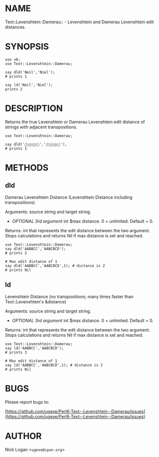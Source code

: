 # NAME

Text::Levenshtein::Damerau:: - Levenshtein and Damerau Levenshtein edit distances.

# SYNOPSIS

    use v6;
    use Text::Levenshtein::Damerau;

    say dld('Neil','Niel');
    # prints 1

    say ld('Neil','Niel');
    prints 2

# DESCRIPTION

Returns the true Levenshtein or Damerau Levenshtein edit distance of strings with adjacent transpositions. 

    use Text::Levenshtein::Damerau;

    say dld('ⓕⓞⓤⓡ','ⓕⓤⓞⓡ'), 
    # prints 1

# METHODS

## dld

Damerau Levenshtein Distance (Levenshtein Distance including transpositions)

Arguments: source string and target string.

- _OPTIONAL 3rd argument_ int $max distance. 0 = unlimited. Default = 0.

Returns: int that represents the edit distance between the two argument. Stops calculations and returns Nil if max distance is set and reached.


    use Text::Levenshtein::Damerau;
    say dld('AABBCC','AABCBCD');
    # prints 2

    # Max edit distance of 1
    say dld('AABBCC','AABCBCD',1); # distance is 2
    # prints Nil

## ld

Levenshtein Distance (no transpositions; many times faster than Text::Levenshtein's &distance)

Arguments: source string and target string.

- _OPTIONAL 3rd argument_ int $max distance. 0 = unlimited. Default = 0.

Returns: int that represents the edit distance between the two argument. Stops calculations and returns Nil if max distance is set and reached.

    use Text::Levenshtein::Damerau;
    say ld('AABBCC','AABCBCD');
    # prints 3

    # Max edit distance of 1
    say ld('AABBCC','AABCBCD',1); # distance is 2
    # prints Nil

# BUGS

Please report bugs to:

[https://github.com/ugexe/Perl6-Text--Levenshtein--Damerau/issues](https://github.com/ugexe/Perl6-Text--Levenshtein--Damerau/issues)

# AUTHOR

Nick Logan <`ugexe@cpan.org`\>
